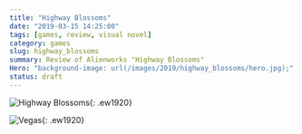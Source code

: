 ```yaml
---
title: "Highway Blossoms"
date: "2019-03-15 14:25:00"
tags: [games, review, visual novel]
category: games
slug: highway_blossoms
summary: Review of Alienworks "Highway Blossoms"
Hero: "background-image: url(/images/2019/highway_blossoms/hero.jpg);"
status: draft
---
```


![Highway Blossoms]({filename}/images/2019/highway_blossoms/title.jpg "Highway Blossoms"){: .ew1920}

![Vegas]({filename}/images/2019/highway_blossoms/vegas.jpg "Vegas"){: .ew1920}